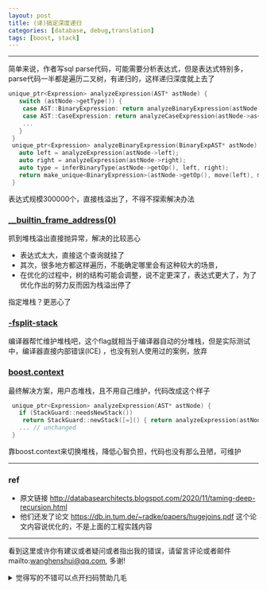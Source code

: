 ```yaml
---
layout: post
title: (译)搞定深度递归
categories: [database, debug,translation]
tags: [boost, stack]
---
```



---

 简单来说，作者写sql parse代码，可能需要分析表达式，但是表达式特别多，parse代码一半都是遍历二叉树，有递归的，这样递归深度就上去了

```c++
unique_ptr<Expression> analyzeExpression(AST* astNode) {  
   switch (astNode->getType()) {  
    case AST::BinaryExpression: return analyzeBinaryExpression(astNode->as<BinaryExpAST>());  
    case AST::CaseExpression: return analyzeCaseExpression(astNode->as<CaseExpAST>());  
    ...  
   }  
 }  
 unique_ptr<Expression> analyzeBinaryExpression(BinaryExpAST* astNode) {  
   auto left = analyzeExpression(astNode->left);  
   auto right = analyzeExpression(astNode->right);  
   auto type = inferBinaryType(astNode->getOp(), left, right);  
   return make_unique<BinaryExpression>(astNode->getOp(), move(left), move(right), type);  
 }  
```

 表达式规模300000个，直接栈溢出了，不得不探索解决办法

###  [__builtin_frame_address(0)](https://gcc.gnu.org/onlinedocs/gcc/Return-Address.html)

抓到堆栈溢出直接抛异常，解决的比较恶心

- 表达式太大，直接这个查询就挂了
- 其次，很多地方都这样遍历，不能确定哪里会有这种较大的场景，
- 在优化的过程中，树的结构可能会调整，说不定更深了，表达式更大了，为了优化作出的努力反而因为栈溢出停了

指定堆栈？更恶心了



### [-fsplit-stack](https://gcc.gnu.org/wiki/SplitStacks)

编译器帮忙维护堆栈吧，这个flag就相当于编译器自动的分堆栈，但是实际测试中，编译器直接内部错误(ICE) ，也没有别人使用过的案例，放弃

### [boost.context](https://www.boost.org/doc/libs/1_74_0/libs/context/doc/html/index.html) 

最终解决方案，用户态堆栈，且不用自己维护，代码改成这个样子

```c++
 unique_ptr<Expression> analyzeExpression(AST* astNode) {  
   if (StackGuard::needsNewStack())  
    return StackGuard::newStack([=]() { return analyzeExpression(astNode); });  
   ... // unchanged  
 }  
```

靠boost.context来切换堆栈，降低心智负担，代码也没有那么丑陋，可维护

---

### ref

- 原文链接 http://databasearchitects.blogspot.com/2020/11/taming-deep-recursion.html
- 他们还发了论文 https://db.in.tum.de/~radke/papers/hugejoins.pdf 这个论文内容说优化的，不是上面的工程实践内容


---

看到这里或许你有建议或者疑问或者指出我的错误，请留言评论或者邮件mailto:wanghenshui@qq.com, 多谢! 
<details>
<summary>觉得写的不错可以点开扫码赞助几毛</summary>
<img src="https://wanghenshui.github.io/assets/wepay.png" alt="微信转账">
</details>